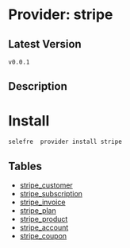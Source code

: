 # Provider: stripe

## Latest Version 

```
v0.0.1
```
## Description 


# Install 

```
selefre  provider install stripe
```


## Tables 

- [stripe_customer](stripe_customer.md)
- [stripe_subscription](stripe_subscription.md)
- [stripe_invoice](stripe_invoice.md)
- [stripe_plan](stripe_plan.md)
- [stripe_product](stripe_product.md)
- [stripe_account](stripe_account.md)
- [stripe_coupon](stripe_coupon.md)


